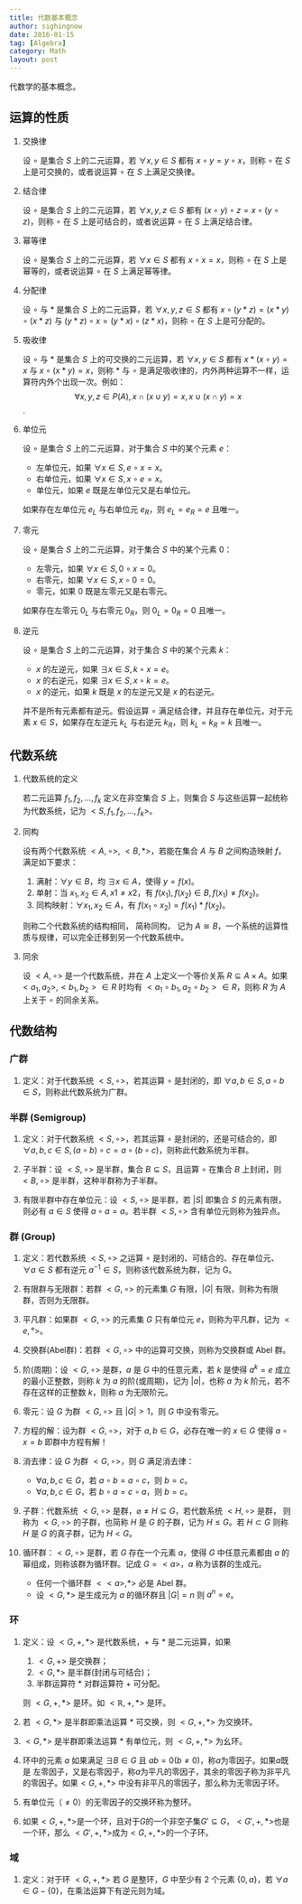 ```yaml
---
title: 代数基本概念
author: sighingnow
date: 2016-01-15
tag: [Algebra]
category: Math
layout: post
---
```


代数学的基本概念。

<!--more-->

运算的性质
---------

1. 交换律

    设 $\circ$ 是集合 $S$ 上的二元运算，若 $\forall x, y \in S$ 都有 $x \circ y = y \circ x$，则称 $\circ$ 在 $S$ 上是可交换的，或者说运算 $\circ$ 在 $S$ 上满足交换律。

2. 结合律

    设 $\circ$ 是集合 $S$ 上的二元运算，若 $\forall x, y, z \in S$ 都有 $(x \circ y) \circ z = x \circ (y \circ z)$，则称 $\circ$ 在 $S$ 上是可结合的，或者说运算 $\circ$ 在 $S$ 上满足结合律。

3. 幂等律

    设 $\circ$ 是集合 $S$ 上的二元运算，若 $\forall x \in S$ 都有 $x \circ x = x$，则称 $\circ$ 在 $S$ 上是幂等的，或者说运算 $\circ$ 在 $S$ 上满足幂等律。

4. 分配律

    设 $\circ$ 与 $\ast$ 是集合 $S$ 上的二元运算，若 $\forall x, y, z \in S$ 都有 $x \circ (y \ast z) = (x \ast y) \circ (x \ast z)$ 与 $(y \ast z) \circ x = (y \ast x) \circ (z \ast x)$，则称 $\circ$ 在 $S$ 上是可分配的。

5. 吸收律

    设 $\circ$ 与 $\ast$ 是集合 $S$ 上的可交换的二元运算，若 $\forall x, y \in S$ 都有 $x \ast (x \circ y) = x$ 与 $x \circ (x \ast y) = x$，则称 $\ast$ 与 $\circ$ 是满足吸收律的，内外两种运算不一样，运算符内外个出现一次。例如：
    $$\forall x, y, z \in P(A), x \cap (x \cup y) = x, x \cup (x \cap y) = x$$.

6. 单位元

    设 $\circ$ 是集合 $S$ 上的二元运算，对于集合 $S$ 中的某个元素 $e$：

    + 左单位元，如果 $\forall x \in S, e \circ x = x$。
    + 右单位元，如果 $\forall x \in S, x \circ e = x$。
    + 单位元，如果 $e$ 既是左单位元又是右单位元。

    如果存在左单位元 $e_L$ 与右单位元 $e_R$，则 $e_L = e_R = e$ 且唯一。

7. 零元

    设 $\circ$ 是集合 $S$ 上的二元运算，对于集合 $S$ 中的某个元素 $0$：

    + 左零元，如果 $\forall x \in S, 0 \circ x = 0$。
    + 右零元，如果 $\forall x \in S, x \circ 0 = 0$。
    + 零元，如果 $0$ 既是左零元又是右零元。

    如果存在左零元 $0_L$ 与右零元 $0_R$，则 $0_L = 0_R = 0$ 且唯一。

8. 逆元

    设 $\circ$ 是集合 $S$ 上的二元运算，对于集合 $S$ 中的某个元素 $k$：

    + $x$ 的左逆元，如果 $\exists x \in S, k \circ x = e$。
    + $x$ 的右逆元，如果 $\exists x \in S, x \circ k = e$。
    + $x$ 的逆元，如果 $k$ 既是 $x$ 的左逆元又是 $x$ 的右逆元。

    并不是所有元素都有逆元。假设运算 $\circ$ 满足结合律，并且存在单位元，对于元素 $x \in S$，如果存在左逆元 $k_L$ 与右逆元 $k_R$，则 $k_L = k_R = k$ 且唯一。

代数系统
-------

1. 代数系统的定义

    若二元运算 $f_1, f_2, \dots, f_k$ 定义在非空集合 $S$ 上，则集合 $S$ 与这些运算一起统称为代数系统，记为 $<S, f_1, f_2, \dots, f_k>$。

2. 同构

    设有两个代数系统 $<A, \circ>$, $<B, \ast>$，若能在集合 $A$ 与 $B$ 之间构造映射 $f$，满足如下要求：

    1. 满射：$\forall y \in B$，均 $\exists x \in A$，使得 $y = f(x)$。
    2. 单射：当 $x_1, x_2 \in A, x1 \neq x2$，有 $f(x_1), f(x_2) \in B, f(x_1) \neq f(x_2)$。
    3. 同构映射：$\forall x_1, x_2 \in A$，有 $f(x_1 \circ x_2) = f(x_1) \ast f(x_2)$。

    则称二个代数系统的结构相同， 简称同构， 记为 $A \cong B$，一个系统的运算性质与规律，可以完全迁移到另一个代数系统中。

3. 同余

    设 $<A, \circ>$ 是一个代数系统，并在 $A$ 上定义一个等价关系 $R \subseteq A \times A$。如果 $<a_1, a_2>, <b_1, b_2> \in R$ 时均有 $<a_1 \circ b_1, a_2 \circ b_2> \in R$，则称 $R$ 为 $A$ 上关于  $\circ$ 的同余关系。

代数结构
-------

### 广群

1. 定义：对于代数系统 $<S, \circ>$，若其运算 $\circ$ 是封闭的，即 $\forall a, b \in S, a \circ b \in S$，则称此代数系统为广群。

### 半群 (Semigroup)

1. 定义：对于代数系统 $<S, \circ>$，若其运算 $\circ$ 是封闭的，还是可结合的，即 $\forall a, b, c \in S, (a \circ b) \circ c = a \circ (b \circ c)$，则称此代数系统为半群。

2. 子半群：设 $<S, \circ>$ 是半群，集合 $B \subseteq S$，且运算 $\circ$ 在集合 $B$ 上封闭，则 $<B, \circ>$ 是半群，这种半群称为子半群。

3. 有限半群中存在单位元：设 $<S, \circ>$ 是半群，若 $|S|$ 即集合 $S$ 的元素有限，则必有 $a \in S$ 使得 $a \circ a = a$。若半群 $<S, \circ>$ 含有单位元则称为独异点。

### 群 (Group)

1. 定义：若代数系统 $<S, \circ>$ 之运算 $\circ$ 是封闭的、可结合的、存在单位元、$\forall a \in S$ 都有逆元 $a^{-1} \in S$，则称该代数系统为群，记为 G。

2. 有限群与无限群：若群 $<G, \circ>$ 的元素集 $G$ 有限，$|G|$ 有限，则称为有限群，否则为无限群。

3. 平凡群：如果群 $<G, \circ>$ 的元素集 $G$ 只有单位元 $e$，则称为平凡群，记为 $<{e}, °>$。

4. 交换群(Abel群)：若群 $<G, \circ>$ 中的运算可交换，则称为交换群或 Abel 群。

5. 阶(周期)：设 $<G, \circ>$ 是群，$a$ 是 $G$ 中的任意元素，若 $k$ 是使得 $a^k=e$ 成立的最小正整数，则称 $k$ 为 $a$ 的阶(或周期)，记为 $|a|$，也称 $a$ 为 $k$ 阶元，若不存在这样的正整数 $k$，则称 $a$ 为无限阶元。

6. 零元：设 $G$ 为群 $<G, \circ>$ 且 $|G| > 1$，则 $G$ 中没有零元。

7. 方程的解：设为群 $<G, \circ>$，对于 $a, b \in G$，必存在唯一的 $x \in G$ 使得 $a \circ x = b$ 即群中方程有解！

8. 消去律：设 $G$ 为群 $<G, \circ>$，则 $G$ 满足消去律：

    + $\forall a, b, c \in G$，若 $a \circ b = a \circ c$，则 $b = c$。
    + $\forall a, b, c \in G$，若 $b \circ a = c \circ a$，则 $b = c$。

9. 子群：代数系统 $<G, \circ>$ 是群，$\varnothing \neq H \subseteq G$，若代数系统 $<H, \circ>$ 是群， 则称为 $<G, \circ>$ 的子群，也简称 $H$ 是 $G$ 的子群，记为 $H \le G$。若 $H \subset G$ 则称 $H$ 是 $G$ 的真子群，记为 $H < G$。

10. 循环群：$<G, \circ>$ 是群，若 $G$ 存在一个元素 $a$，使得 $G$ 中任意元素都由 $a$ 的幂组成，则称该群为循环群。记成 $G=<a>$，$a$ 称为该群的生成元。

    + 任何一个循环群 $<<a>, \ast>$ 必是 Abel 群。
    + 设 $<G, \ast>$ 是生成元为 $a$ 的循环群且 $|G| = n$ 则 $a^n = e$。

### 环

1. 定义：设 $<G, +, *>$ 是代数系统，$+$ 与 $*$ 是二元运算，如果

    1. $<G, +>$ 是交换群；
    2. $<G, *>$ 是半群(封闭与可结合)；
    3. 半群运算符 $*$ 对群运算符 $+$ 可分配。

    则 $<G, +, *>$ 是环。如 $<\mathbb{R}, +, *>$ 是环。

2. 若 $<G, *>$ 是半群即乘法运算 $*$ 可交换，则 $<G, +, *>$ 为交换环。
3. $<G, *>$ 是半群即乘法运算 $*$ 有单位元，则 $<G, +, *>$ 为幺环。
4. 环中的元素 $a$ 如果满足 $\exists B \in G$ 且 $ab = 0 (b \neq 0)$，称$a$为零因子。如果$a$既是
   左零因子，又是右零因子，称$a$为平凡的零因子，其余的零因子称为非平凡的零因子。如果$<G, +, *>$
   中没有非平凡的零因子，那么称为无零因子环。
5. 有单位元（$\neq 0$）的无零因子的交换环称为整环。
6. 如果$<G, +, *>$是一个环，且对于$G$的一个非空子集$G' \subseteq G$，$<G', +, *>$也是一个环，那么
   $<G', +, *>$成为$<G, +, *>$的一个子环。

### 域

1. 定义：对于环 $<G, +, *>$ 若 $G$ 是整环，$G$ 中至少有 $2$ 个元素 $\{0, a\}$，若 $\forall a \in G - \{0\}$，在乘法运算下有逆元则为域。






